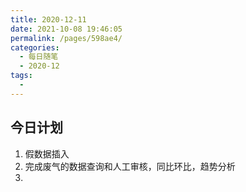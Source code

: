 ```yaml
---
title: 2020-12-11
date: 2021-10-08 19:46:05
permalink: /pages/598ae4/
categories:
  - 每日随笔
  - 2020-12
tags:
  - 
---
```

## 今日计划

1. 假数据插入
2. 完成废气的数据查询和人工审核，同比环比，趋势分析
3. 


